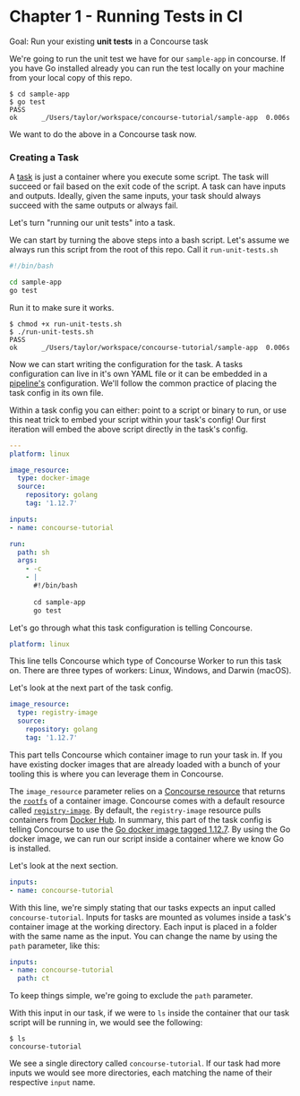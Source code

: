 # Chapter 1 - Running Tests in CI

Goal: Run your existing **unit tests** in a Concourse task



We're going to run the unit test we have for our `sample-app` in concourse. If you have Go installed already you can run the test locally on your machine from your local copy of this repo.

```
$ cd sample-app
$ go test
PASS
ok  	_/Users/taylor/workspace/concourse-tutorial/sample-app	0.006s
```

We want to do the above in a Concourse task now.

### Creating a Task

A [task](https://concourse-ci.org/tasks.html) is just a container where you execute some script. The task will succeed or fail based on the exit code of the script. A task can have inputs and outputs. Ideally, given the same inputs, your task should always succeed with the same outputs or always fail.

Let's turn "running our unit tests" into a task.

We can start by turning the above steps into a bash script. Let's assume we always run this script from the root of this repo. Call it `run-unit-tests.sh`

```bash
#!/bin/bash

cd sample-app
go test
```

Run it to make sure it works.

```
$ chmod +x run-unit-tests.sh
$ ./run-unit-tests.sh
PASS
ok  	_/Users/taylor/workspace/concourse-tutorial/sample-app	0.006s
```

Now we can start writing the configuration for the task. A tasks configuration can live in it's own YAML file or it can be embedded in a [pipeline's](https://concourse-ci.org/pipelines.html) configuration. We'll follow the common practice of placing the task config in its own file.

Within a task config you can either: point to a script or binary to run, or use this neat trick to embed your script within your task's config! Our first iteration will embed the above script directly in the task's config.

```yaml
---
platform: linux

image_resource:
  type: docker-image
  source:
    repository: golang
    tag: '1.12.7'

inputs:
- name: concourse-tutorial

run:
  path: sh
  args: 
    - -c
    - |
      #!/bin/bash
      
      cd sample-app
      go test
```

Let's go through what this task configuration is telling Concourse.

```yaml
platform: linux
```

This line tells Concourse which type of Concourse Worker to run this task on. There are three types of workers: Linux, Windows, and Darwin (macOS). 

Let's look at the next part of the task config.

```yaml
image_resource:
  type: registry-image
  source:
    repository: golang
    tag: '1.12.7'
```

This part tells Concourse which container image to run your task in. If you have existing docker images that are already loaded with a bunch of your tooling this is where you can leverage them in Concourse. 

The `image_resource` parameter relies on a [Concourse resource](https://concourse-ci.org/resources.html) that returns the [`rootfs`](https://github.com/concourse/registry-image-resource#rootfs) of a container image. Concourse comes with a default resource called [`registry-image`](https://github.com/concourse/registry-image-resource). By default, the `registry-image` resource pulls containers from [Docker Hub](https://hub.docker.com/). In summary, this part of the task config is telling Concourse to use the [Go docker image tagged 1.12.7](https://hub.docker.com/_/golang). By using the Go docker image, we can run our script inside a container where we know Go is installed.

Let's look at the next section.

```yaml
inputs:
- name: concourse-tutorial
```

With this line, we're simply stating that our tasks expects an input called `concourse-tutorial`. Inputs for tasks are mounted as volumes inside a task's container image at the working directory. Each input is placed in a folder with the same name as the input. You can change the name by using the `path` parameter, like this:

```yaml
inputs:
- name: concourse-tutorial
  path: ct
```

To keep things simple, we're going to exclude the `path` parameter. 

With this input in our task, if we were to `ls` inside the container that our task script will be running in, we would see the following:

```
$ ls
concourse-tutorial
```

We see a single directory called `concourse-tutorial`. If our task had more inputs we would see more directories, each matching the name of their respective `input` name.
